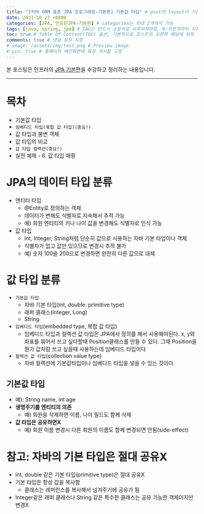 ```yaml
---
title: "[자바 ORM 표준 JPA 프로그래밍-기본편] 기본값 타입" # post의 layout이 기본적으로 post로 설정되어있어서 Front Matter에 따로 layout변수를 만들어 주지 않아도 됨
date: 2021-10-27 +0800
categories: [JPA, 인프런JPA-기본편] # categories는 최대 2개까지 가능
tags: [java, spring, jpa] # TAG는 반드시 소문자로 이루어져야함, 0~무한개까지 지정 가능
toc: true # Table Of Content(TOC) 옵션, 기본적으로 포스트의 오른쪽 패널에 위치
comments: true # 댓글 유무 지정
# image: /assets/img/test.png # Preview image
# pin: true # 홈페이지 메인화면에 특정 게시물 고정
---
```


본 포스팅은 인프러의 [JPA 기본편](https://www.inflearn.com/course/ORM-JPA-Basic#)을 수강하고 정리하는 내용입니다.

<hr>

# 목차
- 기본값 타입
- `임베디드 타입(복합 값 타입)(중요!)`
- 값 타입과 불변 객체
- 값 타입의 비교
- `값 타입 컬렉션(중요!)`
- 실전 예제 - 6. 값 타입 매핑

# JPA의 데이터 타입 분류
- 엔티티 타입
  - @Entity로 정의하는 객체
  - 데이터가 변해도 식별자로 지속해서 추적 가능
  - 예) 회원 엔티티의 키나 나이 값을 변경해도 식별자로 인식 가능
- 값 타입
  - int, Integer, String처럼 단순히 값으로 사용하는 자바 기본 타입이나 객체
  - 식별자가 없고 값만 있으므로 변경시 추적 불가
  - 예) 숫자 100을 200으로 변경하면 완전히 다른 값으로 대체

# 값 타입 분류
- `기본값 타입`
  - 자바 기본 타입(int, double: primitive type)
  - 래퍼 클래스(Integer, Long)
  - String
- `임베디드 타입`(embedded type, 복합 값 타입)
  - 임베디드 타입과 컬렉션 값 타입은 JPA에서 정의를 해서 사용해야된다. x, y와 좌표를 묶어서 쓰고 싶다할때 Position클래스를 만들 수 있다. 그때 Position을 뭔가 값처럼 쓰고 싶을때 사용하는데 임베디드 타입이다
- `컬렉션 값 타입`(collection value type)
  - 자바 컬렉션에 기본값타입이나 임베디드 타입을 넣을 수 있는 것이다.

## 기본값 타입
- 예): String name, int age
- <b>생명주기를 엔티티의 의존</b>
  - 예) 회원을 삭제하면 이름, 나이 필드도 함께 삭제
- <b>값 타입은 공유하면X</b>
  - 예) 회원 이름 변경시 다른 회원의 이름도 함께 변경되면 안됨(side-effect)

# 참고: 자바의 기본 타입은 절대 공유X
- int, double 같은 기본 타입(primitive type)은 절대 공유X
- 기본 타입은 항상 값을 복사함
  - 클래스는 레퍼런스를 복사해서 넘겨주기에 공유가 됨
- Integer같은 래퍼 클래스나 String 같은 특수한 클래스는 공유 가능한 객체이지만 변경X
